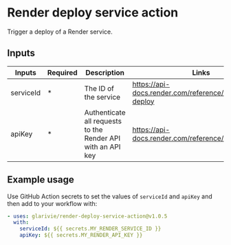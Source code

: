 # Render deploy service action

Trigger a deploy of a Render service.

## Inputs

| Inputs    | Required | Description                                                 | Links                                                |
| --------- | -------- | ----------------------------------------------------------- | ---------------------------------------------------- |
| serviceId | \*       | The ID of the service                                       | https://api-docs.render.com/reference/create-deploy  |
| apiKey    | \*       | Authenticate all requests to the Render API with an API key | https://api-docs.render.com/reference/authentication |

## Example usage

Use GitHub Action secrets to set the values of `serviceId` and `apiKey` and then add to your workflow with:

```yml
- uses: glarivie/render-deploy-service-action@v1.0.5
  with:
    serviceId: ${{ secrets.MY_RENDER_SERVICE_ID }}
    apiKey: ${{ secrets.MY_RENDER_API_KEY }}
```
